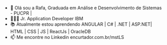 - 👋 Olá sou a Rafa, Graduada em Análise e Desenvolvimento de Sistemas - PUCPR |
- 👩🏻‍🎓 Jr. Application Developer IBM
- 📚 Atualmente estou aprendendo ANGULAR | C# | .NET | ASP.NET| HTML | CSS | JS | ReactJs | OracleDB 
- 📫 Me encontre no Linkedin encurtador.com.br/mstLS 

<!---
rafaelaandradec/rafaelaandradec is a special ✨ repository because its `README.md` (this file) appears on your GitHub profile.
You can click the Preview link to take a look at your changes.
--->
